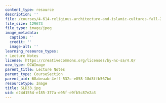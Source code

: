 ```yaml
---
content_type: resource
description: ''
file: /courses/4-614-religious-architecture-and-islamic-cultures-fall-2002/e24d1554e185377ae05fe9fb5c87e2a3_SLD33.jpg
file_size: 129673
file_type: image/jpeg
image_metadata:
  caption: ''
  credit: ''
  image-alt: ''
learning_resource_types:
- Lecture Notes
license: https://creativecommons.org/licenses/by-nc-sa/4.0/
ocw_type: OCWImage
parent_title: Lecture Notes
parent_type: CourseSection
parent_uid: 68abeaab-4eff-532c-e858-18d3ffb567bd
resourcetype: Image
title: SLD33.jpg
uid: e24d1554-e185-377a-e05f-e9fb5c87e2a3
---
```

